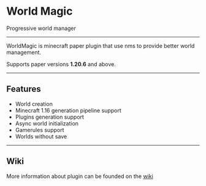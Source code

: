 # World Magic
Progressive world manager

---

WorldMagic is minecraft paper plugin that use nms to provide better world management.

Supports paper versions **1.20.6** and above.

---

## Features
- World creation
- Minecraft 1.16 generation pipeline support
- Plugins generation support
- Async world initialization
- Gamerules support
- Worlds without save

---

## Wiki
More information about plugin can be founded on the [wiki](https://github.com/hotwopik/WorldMagic/wiki)
